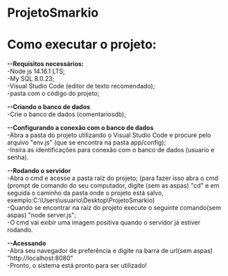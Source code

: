 # ProjetoSmarkio
Como executar o projeto:
===================================

**--Requisitos necessários:**  
	 -Node js 14.16.1 LTS;  
	 -My SQL 8.0.23;  
	 -Visual Studio Code (editor de texto recomendado);  
	 -pasta com o código do projeto;  

**--Criando o banco de dados**  
	-Crie o banco de dados (comentariosdb);  

**--Configurando a conexão com o banco de dados**  
	-Abra a pasta do projeto utilizando o Visual Studio Code e procure pelo arquivo "env.js" (que se encontra na pasta app/config);  
	-Insira as identificações para conexão com o banco de dados (usuario e senha).  

**--Rodando o servidor**  
	-Abra o cmd e acesse a pasta raíz do projeto; (para fazer isso abra o cmd (prompt de comando do seu computador, digite (sem as aspas) "cd" e em seguida o caminho da pasta onde o projeto está salvo, exemplo:C:\Users\usuario\Desktop\ProjetoSmarkio)  
	-Quando se encontrar na raíz do projeto execute o seguinte comando(sem aspas) "node server.js";  
	-O cmd vai exibir uma imagem positiva quando o servidor já estiver rodando.  

**--Acessando**   
	-Abra seu navegador de preferência e digite na barra de url(sem aspas) "http://localhost:8080"  
	-Pronto, o sistema está pronto para ser utilizado!  
